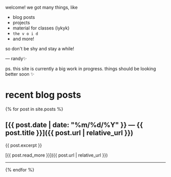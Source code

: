 welcome! we got many things, like

- blog posts
- projects
- material for classes (iykyk)
- `the v o i d`
- and more!

so don't be shy and stay a while!

— randy✨

ps. this site is currently a big work in progress. things should be looking better soon ✨

# recent blog posts

{% for post in site.posts %}

## [{{ post.date | date: "%m/%d/%Y" }} — {{ post.title }}]({{ post.url | relative_url }})

{{ post.excerpt }}

[{{ post.read_more }}]({{ post.url | relative_url }})

---

{% endfor %}
